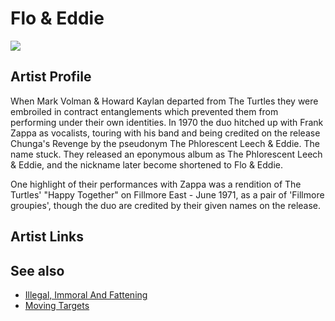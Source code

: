 # Flo & Eddie

![](../../asssets/artists/Flo_and_Eddie.png)

## Artist Profile

When Mark Volman & Howard Kaylan departed from The Turtles they were embroiled in contract entanglements which prevented them from performing under their own identities. In 1970 the duo hitched up with Frank Zappa as vocalists, touring with his band and being credited on the release Chunga's Revenge by the pseudonym The Phlorescent Leech &amp; Eddie. The name stuck. They released an eponymous album as The Phlorescent Leech &amp; Eddie, and the nickname later become shortened to Flo &amp; Eddie.

One highlight of their performances with Zappa was a rendition of The Turtles' "Happy Together" on Fillmore East - June 1971, as a pair of 'Fillmore groupies', though the duo are credited by their given names on the release.

## Artist Links



## See also

- [Illegal, Immoral And Fattening](Flo_and_Eddie-Illegal__Immoral_And_Fattening.md)
- [Moving Targets](Flo_and_Eddie-Moving_Targets.md)
